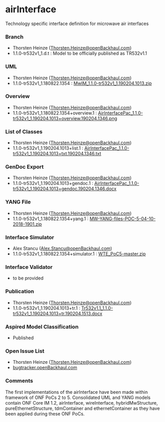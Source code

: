 # airInterface
Technology specific interface definition for microwave air interfaces

### Branch
- Thorsten Heinze (Thorsten.Heinze@openBackhaul.com)
- 1.1.0-tr532v1_1.d.t : Model to be officially published as TR532v1.1

### UML
- Thorsten Heinze (Thorsten.Heinze@openBackhaul.com)
- 1.1.0-tr532v1_1.180822.1354 : [MwIM_1.1.0-tr532v1_1.190204.1013.zip](./MwIM_1.1.0-tr532v1_1.190204.1013.zip)

### Overview 
- Thorsten Heinze (Thorsten.Heinze@openBackhaul.com)
- 1.1.0-tr532v1_1.180822.1354+overview.1 : [AirInterfacePac_1.1.0-tr532v1_1.190204.1013+overview.190204.1346.png 	](./AirInterfacePac_1.1.0-tr532v1_1.190204.1013+overview.190204.1346.png 	)

### List of Classes
- Thorsten Heinze (Thorsten.Heinze@openBackhaul.com)
- 1.1.0-tr532v1_1.190204.1013+list.1 : [AirInterfacePac_1.1.0-tr532v1_1.190204.1013+txt.190204.1346.txt](./AirInterfacePac_1.1.0-tr532v1_1.190204.1013+txt.190204.1346.txt)

### GenDoc Export
- Thorsten Heinze (Thorsten.Heinze@openBackhaul.com)
- 1.1.0-tr532v1_1.190204.1013+gendoc.1 : [AirInterfacePac_1.1.0-tr532v1_1.190204.1013+gendoc.190204.1346.docx](./AirInterfacePac_1.1.0-tr532v1_1.190204.1013+gendoc.190204.1346.docx)

### YANG File
- Thorsten Heinze (Thorsten.Heinze@openBackhaul.com)
- 1.1.0-tr532v1_1.180822.1354+yang.1 : [MW-YANG-files-POC-5-04-10-2018-1901.zip](./MW-YANG-files-POC-5-04-10-2018-1901.zip)

### Interface Simulator
- Alex Stancu (Alex.Stancu@openBackhaul.com)
- 1.1.0-tr532v1_1.180822.1354+simulator.1 : [WTE_PoC5-master.zip](./WTE_PoC5-master.zip)

### Interface Validator
- to be provided

### Publication
- Thorsten Heinze (Thorsten.Heinze@openBackhaul.com)
- 1.1.0-tr532v1_1.190204.1013+tr.1 : [Tr532v1.1_1.1.0-tr532v1_1.190204.1013+tr.190204.1513.docx](./Tr532v1.1_1.1.0-tr532v1_1.190204.1013+tr.190204.1513.docx)

### Aspired Model Classification
- Published

### Open Issue List
- Thorsten Heinze (Thorsten.Heinze@openBackhaul.com)
- [bugtracker.openBackhaul.com](https://bugtracker.openBackhaul.com)

### Comments
The first implementations of the airInterface have been made within framework of ONF PoCs 2 to 5. Consolidated UML and YANG models contain ONF Core IM 1.2, airInterface, wireInterface, hybridMwStructure, pureEthernetStructure, tdmContainer and ethernetContainer as they have been applied during these ONF PoCs.
